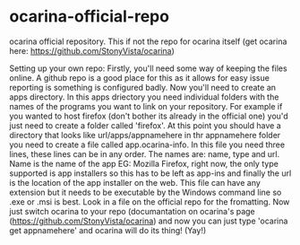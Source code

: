 # ocarina-official-repo
ocarina official repository. This if not the repo for ocarina itself (get ocarina here: https://github.com/StonyVista/ocarina)

Setting up your own repo:
Firstly, you'll need some way of keeping the files online. A github repo is a good place for this as it allows for easy issue reporting is something is configured badly. Now you'll need to create an apps directory. In this apps driectory you need individual folders with the names of the programs you want to link on your repository. For example if you wanted to host firefox (don't bother its already in the official one) you'd just need to create a folder called 'firefox'. At this point you should have a directory that looks like url/apps/appnamehere in thr appnamehere folder you need to create a file called app.ocarina-info. In this file you need three lines, these lines can be in any order. The names are: name, type and url. Name is the name of the app EG: Mozilla Firefox, right now, the only type supported is app installers so this has to be left as app-ins and finally the url is the location of the app installer on the web. This file can have any extension but it needs to be executable by the Windows command line so .exe or .msi is best. Look in a file on the official repo for the fromatting. Now just switch ocarina to your repo (documantation on ocarina's page (https://github.com/StonyVista/ocarina) and now you can just type 'ocarina get appnamehere' and ocarina will do its thing! (Yay!)
